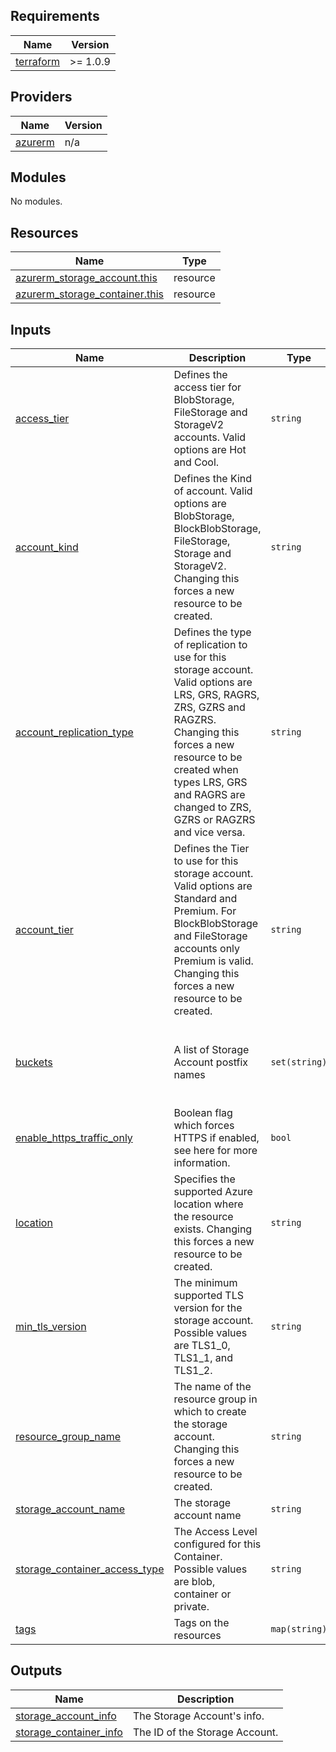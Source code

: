 ## Requirements

| Name | Version |
|------|---------|
| <a name="requirement_terraform"></a> [terraform](#requirement\_terraform) | >= 1.0.9 |

## Providers

| Name | Version |
|------|---------|
| <a name="provider_azurerm"></a> [azurerm](#provider\_azurerm) | n/a |

## Modules

No modules.

## Resources

| Name | Type |
|------|------|
| [azurerm_storage_account.this](https://registry.terraform.io/providers/hashicorp/azurerm/latest/docs/resources/storage_account) | resource |
| [azurerm_storage_container.this](https://registry.terraform.io/providers/hashicorp/azurerm/latest/docs/resources/storage_container) | resource |

## Inputs

| Name | Description | Type | Default | Required |
|------|-------------|------|---------|:--------:|
| <a name="input_access_tier"></a> [access\_tier](#input\_access\_tier) | Defines the access tier for BlobStorage, FileStorage and StorageV2 accounts. Valid options are Hot and Cool. | `string` | `"Hot"` | no |
| <a name="input_account_kind"></a> [account\_kind](#input\_account\_kind) | Defines the Kind of account. Valid options are BlobStorage, BlockBlobStorage, FileStorage, Storage and StorageV2. Changing this forces a new resource to be created. | `string` | `"StorageV2"` | no |
| <a name="input_account_replication_type"></a> [account\_replication\_type](#input\_account\_replication\_type) | Defines the type of replication to use for this storage account. Valid options are LRS, GRS, RAGRS, ZRS, GZRS and RAGZRS. Changing this forces a new resource to be created when types LRS, GRS and RAGRS are changed to ZRS, GZRS or RAGZRS and vice versa. | `string` | `"LRS"` | no |
| <a name="input_account_tier"></a> [account\_tier](#input\_account\_tier) | Defines the Tier to use for this storage account. Valid options are Standard and Premium. For BlockBlobStorage and FileStorage accounts only Premium is valid. Changing this forces a new resource to be created. | `string` | `"Standard"` | no |
| <a name="input_buckets"></a> [buckets](#input\_buckets) | A list of Storage Account postfix names | `set(string)` | <pre>[<br>  "core",<br>  "analysis",<br>  "ingest",<br>  "config"<br>]</pre> | no |
| <a name="input_enable_https_traffic_only"></a> [enable\_https\_traffic\_only](#input\_enable\_https\_traffic\_only) | Boolean flag which forces HTTPS if enabled, see here for more information. | `bool` | `true` | no |
| <a name="input_location"></a> [location](#input\_location) | Specifies the supported Azure location where the resource exists. Changing this forces a new resource to be created. | `string` | `"East US"` | no |
| <a name="input_min_tls_version"></a> [min\_tls\_version](#input\_min\_tls\_version) | The minimum supported TLS version for the storage account. Possible values are TLS1\_0, TLS1\_1, and TLS1\_2. | `string` | `"TLS1_2"` | no |
| <a name="input_resource_group_name"></a> [resource\_group\_name](#input\_resource\_group\_name) | The name of the resource group in which to create the storage account. Changing this forces a new resource to be created. | `string` | n/a | yes |
| <a name="input_storage_account_name"></a> [storage\_account\_name](#input\_storage\_account\_name) | The storage account name | `string` | `""` | no |
| <a name="input_storage_container_access_type"></a> [storage\_container\_access\_type](#input\_storage\_container\_access\_type) | The Access Level configured for this Container. Possible values are blob, container or private. | `string` | `"private"` | no |
| <a name="input_tags"></a> [tags](#input\_tags) | Tags on the resources | `map(string)` | `{}` | no |

## Outputs

| Name | Description |
|------|-------------|
| <a name="output_storage_account_info"></a> [storage\_account\_info](#output\_storage\_account\_info) | The Storage Account's info. |
| <a name="output_storage_container_info"></a> [storage\_container\_info](#output\_storage\_container\_info) | The ID of the Storage Account. |
